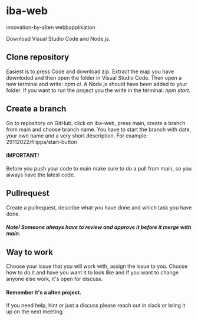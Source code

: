 # iba-web
innovation-by-alten webbapplikation

Download Visual Studio Code and Node.js.

## Clone repository
Easiest is to press Code and download zip. Extract the map you have downloded and then open the folder in Visual Studio Code. Then open a new terminal and write: *npm ci*. A Node.js should have been added to your folder. If you want to run the project you the write in the terminal: *npm start*.

## Create a branch
Go to repository on GitHub, click on iba-web, press main, create a branch from main and choose branch name. You have to start the branch with date, your own name and a very short description. For example: 29112022/filippa/start-button

#### IMPORTANT!
Before you push your code to main make sure to do a pull from main, so you always have the latest code.

## Pullrequest
Create a pullrequest, describe what you have done and which task you have done. 

##### Note! Someone always have to review and approve it before it merge with main.

## Way to work
Choose your issue that you will work with, assign the issue to you. 
Choose how to do it and have you want it to look like and if you want to change anyone else work, it's open for discuss.
#### Remember it's a alten project.

If you need help, hint or just a discuss please reach out in slack or bring it up on the next meeting. 
